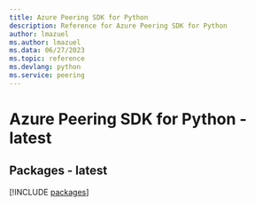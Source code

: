 ```yaml
---
title: Azure Peering SDK for Python
description: Reference for Azure Peering SDK for Python
author: lmazuel
ms.author: lmazuel
ms.data: 06/27/2023
ms.topic: reference
ms.devlang: python
ms.service: peering
---
```

# Azure Peering SDK for Python - latest
## Packages - latest
[!INCLUDE [packages](peering-index.md)]